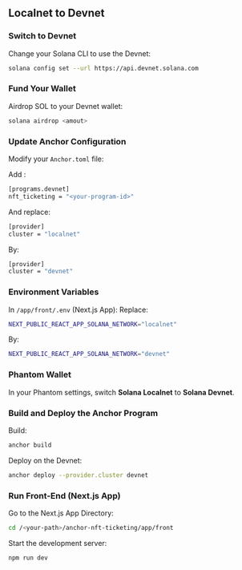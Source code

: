 ## Localnet to Devnet

### Switch to Devnet

Change your Solana CLI to use the Devnet:

```bash
solana config set --url https://api.devnet.solana.com
```

### Fund Your Wallet

Airdrop SOL to your Devnet wallet:

```bash
solana airdrop <amout>
```

### Update Anchor Configuration

Modify your `Anchor.toml` file:

Add :

```bash
[programs.devnet]
nft_ticketing = "<your-program-id>"
```

And replace:

```bash
[provider]
cluster = "localnet"
```

By:

```bash
[provider]
cluster = "devnet"
```

### Environment Variables

In  `/app/front/.env` (Next.js App):
Replace:
```bash
NEXT_PUBLIC_REACT_APP_SOLANA_NETWORK="localnet"
```
By:
```bash
NEXT_PUBLIC_REACT_APP_SOLANA_NETWORK="devnet"
```

### Phantom Wallet

In your Phantom settings, switch **Solana Localnet** to **Solana Devnet**.

### Build and Deploy the Anchor Program

Build:

```bash
anchor build
```

Deploy on the Devnet:

```bash
anchor deploy --provider.cluster devnet
```

### Run Front-End (Next.js App)

Go to the Next.js App Directory:

```bash
cd /<your-path>/anchor-nft-ticketing/app/front
```

Start the development server:

```bash
npm run dev
```
